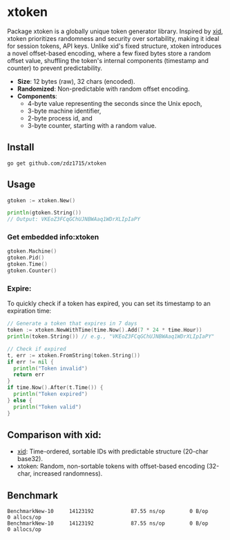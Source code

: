 # xtoken
Package xtoken is a globally unique token generator library. 
Inspired by [xid](https://github.com/rs/xid), xtoken prioritizes randomness and security over sortability, making it 
ideal for session tokens, API keys. Unlike xid's fixed structure, xtoken introduces a novel offset-based encoding, 
where a few fixed bytes store a random offset value, shuffling the token's internal components (timestamp and counter) to 
prevent predictability. 


- **Size**: 12 bytes (raw), 32 chars (encoded).
- **Randomized**: Non-predictable with random offset encoding.
- **Components**:
  - 4-byte value representing the seconds since the Unix epoch,
  - 3-byte machine identifier,
  - 2-byte process id, and
  - 3-byte counter, starting with a random value.
## Install
```shell
go get github.com/zdz1715/xtoken
```
## Usage
```go
gtoken := xtoken.New()

println(gtoken.String())
// Output: VKEoZ3FCqGChUJNBWAaq1WDrXLIpIaPY
```
### Get embedded info:xtoken
```go
gtoken.Machine()
gtoken.Pid()
gtoken.Time()
gtoken.Counter()
```
### Expire:
To quickly check if a token has expired, you can set its timestamp to an expiration time:

```go
// Generate a token that expires in 7 days
token := xtoken.NewWithTime(time.Now().Add(7 * 24 * time.Hour))
println(token.String()) // e.g., "VKEoZ3FCqGChUJNBWAaq1WDrXLIpIaPY"

// Check if expired
t, err := xtoken.FromString(token.String())
if err != nil {
  println("Token invalid")
  return err
}
if time.Now().After(t.Time()) {
  println("Token expired")
} else {
  println("Token valid")
}
```

## Comparison with xid:
- [xid](https://github.com/rs/xid): Time-ordered, sortable IDs with predictable structure (20-char base32).
- xtoken: Random, non-sortable tokens with offset-based encoding (32-char, increased randomness).

## Benchmark
```shell
BenchmarkNew-10    	14123192	        87.55 ns/op	       0 B/op	       0 allocs/op
BenchmarkNew-10    	14123192	        87.55 ns/op	       0 B/op	       0 allocs/op
```




